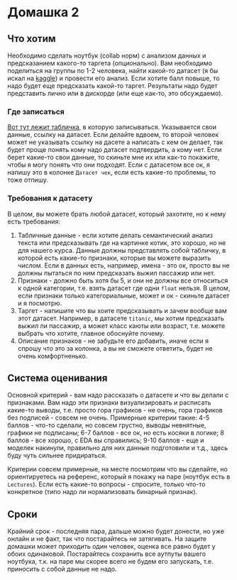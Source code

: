 # Домашка 2

## Что хотим
Необходимо сделать ноутбук (collab норм) с анализом данных и предсказанием какого-то таргета (опционально). Вам необходимо поделиться на группы по 1-2 человека, найти какой-то датасет (я бы искал на [kaggle](https://www.kaggle.com/datasets)) и провести его анализ. Если хотите балл повыше, то надо будет еще предсказать какой-то таргет. Результаты надо будет представить лично или в дискорде (или еще как-то, это обсуждаемо).

### Где записаться
[Вот тут лежит табличка](https://docs.google.com/spreadsheets/d/1mnt6ZVVhUmW9LSc3U5JZ4_HFV3iVxXSmMh9hpRG8fI8/edit?pli=1#gid=60225690), в которую записываться. Указывается свои данные, ссылку на датасет. Если делайте вдвоем, то второй человек может не указывать ссылку на дасете а написать с кем он делает, так будет проще понять кому надо датасет подтвердить, а кому нет. Если берет какие-то свои данные, то скиньте мне их или как-то покажите, чтобы я могу понять что они подходят. Если с датасетом все ок, я напишу это в колонке `Датасет чек`, если есть какие-то проблемы, то тоже отпишу.

### Требования к датасету
В целом, вы можете брать любой датасет, который захотите, но к нему есть требования:
1. Табличные данные - если хотите делать семантический анализ текста или предсказывать где на картинке котик, это хорошо, но не для нашего курса. Данные должны представлять собой табличку, в которой есть какие-то признаки, которые вы можете выразить числом. Если в данных есть, например, имена - это ок, просто вы не должны пытаться по ним предсказать выжил пассажир или нет.
2. Признаки - должно быть хотя бы 5, и они не должны все относиться к одной категории, т.е. взять датасет где одни `float` нельзя. В целом, если признаки только категориальные, может и ок - скиньте датасет и я посмотрю.
3. Таргет - напишите что вы хоите предсказывать и зачем вообще вам этот датасет. Например, в датасете `titanic`, мы хотим предсказать выжил ли пассажир, а может класс каюты или возраст, т.е. можете выбрать что хотите, главное обоснуйте почему.
4. Описание признаков - не забудьте его добавить, иначе если я спрошу что это за колонка, а вы не сможете ответить, будет не очень комфортненько.

## Система оценивания
Основной критерий - вам надо рассказать о датасете и что вы делали с признаками. Вам надо эти признаки визуализировать и расписать какие-то выводы, т.е. просто гора графиков - не очень, гора графиков без подписей - совсем не очень.
Примерные критерии такие:
4-5 баллов - что-то сделали, но совсем грустно, выводы невнятные, графики не подписаны;
6-7 баллов - все ок, но есть косяки в логике;
8 баллов - все хорошо, с EDA вы справились;
9-10 баллов - еще и моделек накинули, правильно для них данные подготовили и т.д., здесь буду чуть сильнее придираться.

Критерии совсем примерные, на месте посмотрим что вы сделайте, но ориентируетесь на референс, который я покажу на паре (ноутбук есть в `Lectures`). Если есть какие-то вопросы - спросите, только что-то конкретное (типо надо ли нормализовать бинарный признак).

## Сроки
Крайний срок - последняя пара, дальше можно будет донести, но уже онлайн и не факт, так что постарайтесь не затягивать. На защите домашки может приходить один человек, оценка все равно будет у обоих одинаковой. Постарайтесь сохранить все аутпуты вашего ноутбука, т.к. на паре мы скорее всего не будем его запускать, т.е. приносить с собой данные не надо.